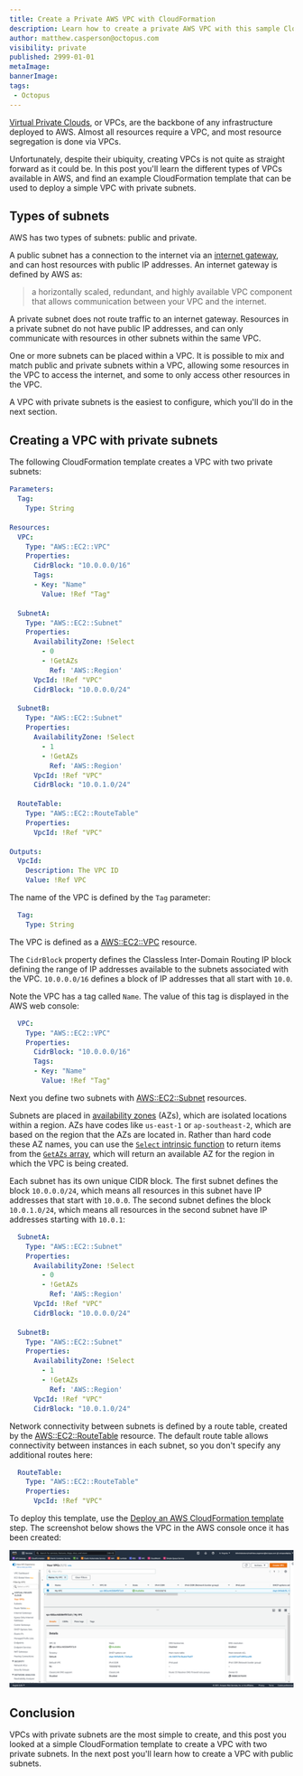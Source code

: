 ```yaml
---
title: Create a Private AWS VPC with CloudFormation
description: Learn how to create a private AWS VPC with this sample CloudFormation template
author: matthew.casperson@octopus.com
visibility: private
published: 2999-01-01
metaImage: 
bannerImage: 
tags:
 - Octopus
---
```


[Virtual Private Clouds](https://aws.amazon.com/vpc/), or VPCs, are the backbone of any infrastructure deployed to AWS. Almost all resources require a VPC, and most resource segregation is done via VPCs.

Unfortunately, despite their ubiquity, creating VPCs is not quite as straight forward as it could be. In this post you'll learn the different types of VPCs available in AWS, and find an example CloudFormation template that can be used to deploy a simple VPC with private subnets.

## Types of subnets

AWS has two types of subnets: public and private.

A public subnet has a connection to the internet via an [internet gateway](https://docs.aws.amazon.com/vpc/latest/userguide/VPC_Internet_Gateway.html), and can host resources with public IP addresses. An internet gateway is defined by AWS as:

> a horizontally scaled, redundant, and highly available VPC component that allows communication between your VPC and the internet. 

A private subnet does not route traffic to an internet gateway. Resources in a private subnet do not have public IP addresses, and can only communicate with resources in other subnets within the same VPC.

One or more subnets can be placed within a VPC. It is possible to mix and match public and private subnets within a VPC, allowing some resources in the VPC to access the internet, and some to only access other resources in the VPC.

A VPC with private subnets is the easiest to configure, which you'll do in the next section.

## Creating a VPC with private subnets

The following CloudFormation template creates a VPC with two private subnets:

```yaml
Parameters:
  Tag:
    Type: String
    
Resources: 
  VPC:
    Type: "AWS::EC2::VPC"
    Properties:
      CidrBlock: "10.0.0.0/16"
      Tags:
      - Key: "Name"
        Value: !Ref "Tag"
        
  SubnetA:
    Type: "AWS::EC2::Subnet"
    Properties:
      AvailabilityZone: !Select 
        - 0
        - !GetAZs 
          Ref: 'AWS::Region'
      VpcId: !Ref "VPC"
      CidrBlock: "10.0.0.0/24"

  SubnetB:
    Type: "AWS::EC2::Subnet"
    Properties:
      AvailabilityZone: !Select 
        - 1
        - !GetAZs 
          Ref: 'AWS::Region'
      VpcId: !Ref "VPC"
      CidrBlock: "10.0.1.0/24"
      
  RouteTable:
    Type: "AWS::EC2::RouteTable"
    Properties:
      VpcId: !Ref "VPC"
      
Outputs:
  VpcId:
    Description: The VPC ID
    Value: !Ref VPC
```

The name of the VPC is defined by the `Tag` parameter:

```yaml
  Tag:
    Type: String
```

The VPC is defined as a [AWS::EC2::VPC](https://docs.aws.amazon.com/AWSCloudFormation/latest/UserGuide/aws-resource-ec2-vpc.html) resource. 

The `CidrBlock` property defines the Classless Inter-Domain Routing IP block defining the range of IP addresses available to the subnets associated with the VPC. `10.0.0.0/16` defines a block of IP addresses that all start with `10.0`.

Note the VPC has a tag called `Name`. The value of this tag is displayed in the AWS web console:

```yaml
  VPC:
    Type: "AWS::EC2::VPC"
    Properties:
      CidrBlock: "10.0.0.0/16"
      Tags:
      - Key: "Name"
        Value: !Ref "Tag"
```

Next you define two subnets with [AWS::EC2::Subnet](https://docs.aws.amazon.com/AWSCloudFormation/latest/UserGuide/aws-resource-ec2-subnet.html) resources.

Subnets are placed in [availability zones](https://docs.aws.amazon.com/AWSEC2/latest/UserGuide/using-regions-availability-zones.html) (AZs), which are isolated locations within a region. AZs have codes like `us-east-1` or `ap-southeast-2`, which are based on the region that the AZs are located in. Rather than hard code these AZ names, you can use the [`Select` intrinsic function](https://docs.aws.amazon.com/AWSCloudFormation/latest/UserGuide/intrinsic-function-reference-select.html) to return items from the [`GetAZs` array](https://docs.aws.amazon.com/AWSCloudFormation/latest/UserGuide/intrinsic-function-reference-getavailabilityzones.html), which will return an available AZ for the region in which the VPC is being created.

Each subnet has its own unique CIDR block. The first subnet defines the block `10.0.0.0/24`, which means all resources in this subnet have IP addresses that start with `10.0.0`. The second subnet defines the block `10.0.1.0/24`, which means all resources in the second subnet have IP addresses starting with `10.0.1`:

```yaml
  SubnetA:
    Type: "AWS::EC2::Subnet"
    Properties:
      AvailabilityZone: !Select 
        - 0
        - !GetAZs 
          Ref: 'AWS::Region'
      VpcId: !Ref "VPC"
      CidrBlock: "10.0.0.0/24"

  SubnetB:
    Type: "AWS::EC2::Subnet"
    Properties:
      AvailabilityZone: !Select 
        - 1
        - !GetAZs 
          Ref: 'AWS::Region'
      VpcId: !Ref "VPC"
      CidrBlock: "10.0.1.0/24"
```

Network connectivity between subnets is defined by a route table, created by the [AWS::EC2::RouteTable](https://docs.aws.amazon.com/AWSCloudFormation/latest/UserGuide/aws-resource-ec2-routetable.html) resource. The default route table allows connectivity between instances in each subnet, so you don't specify any additional routes here:

```yaml
  RouteTable:
    Type: "AWS::EC2::RouteTable"
    Properties:
      VpcId: !Ref "VPC"
```

To deploy this template, use the [Deploy an AWS CloudFormation template](https://octopus.com/docs/deployments/aws/cloudformation) step. The screenshot below shows the VPC in the AWS console once it has been created:

![AWS VPC Console](vpc.png)

## Conclusion

VPCs with private subnets are the most simple to create, and this post you looked at a simple CloudFormation template to create a VPC with two private subnets. In the next post you'll learn how to create a VPC with public subnets.